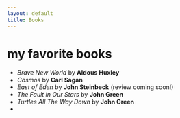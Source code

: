 ```yaml
---
layout: default
title: Books
---
```



# my favorite books

- *Brave New World* by **Aldous Huxley**
- *Cosmos* by **Carl Sagan**
- *East of Eden* by **John Steinbeck** (review coming soon!)
- *The Fault in Our Stars* by **John Green**
- *Turtles All The Way Down* by **John Green**
- 